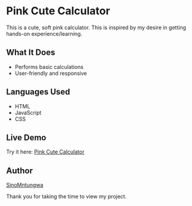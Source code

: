 # Pink Cute Calculator
This is a cute, soft pink calculator. This is inspired by my desire in getting hands-on experience/learning.

## What It Does
- Performs basic calculations
- User-friendly and responsive

## Languages Used
- HTML
- JavaScript
- CSS

## Live Demo
Try it here: [Pink Cute Calculator](https://sinomntungwa.github.io/Pink-Cute-Calculator/)

## Author
[SinoMntungwa](https://github.com/SinoMntungwa/)

Thank you for taking the time to view my project.
